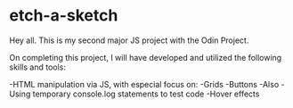 # etch-a-sketch

Hey all. This is my second major JS project with the Odin Project.

On completing this project, I will have developed and utilized the following skills and tools:

-HTML manipulation via JS, with especial focus on:
    -Grids
    -Buttons
-Also
    -Using temporary console.log statements to test code
    -Hover effects

